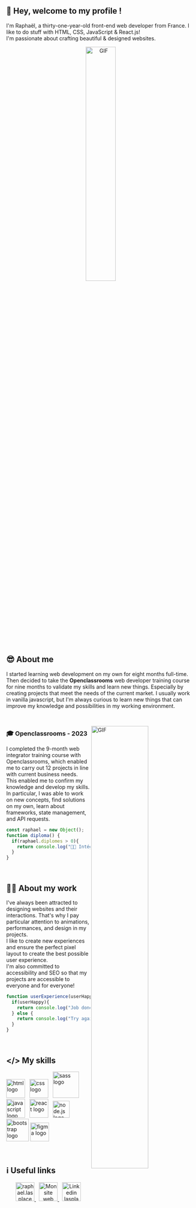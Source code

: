 ## 👋 Hey, welcome to my profile !
I'm Raphaël, a thirty-one-year-old front-end web developer from France.
I like to do stuff with HTML, CSS, JavaScript & React.js! <br>
I'm passionate about crafting beautiful & designed websites.

<p align="center">
  <img align="center" width="40%" alt="GIF" src="https://media.giphy.com/media/v1.Y2lkPTc5MGI3NjExampuaDNiaWx2ZGg4b3Z4NTkxeWMyNDN5emVzbWMwbHpudHQ0dGNwOCZlcD12MV9pbnRlcm5hbF9naWZfYnlfaWQmY3Q9Zw/xoV4JZ3cBaSGngdxxl/giphy.gif"/>
</p>

&nbsp;

## 😎 About me 

I started learning web development on my own for eight months full-time. Then decided to take the **Openclassrooms** web developer training course for nine months to validate my skills and learn new things. Especially by creating projects that meet the needs of the current market.
I usually work in vanilla javascript, but I'm always curious to learn new things that can improve my knowledge and possibilities in my working environment.

&nbsp;

<img align="right" width="55%" alt="GIF" src="https://media.giphy.com/media/qLHzYjlA2FW8g/giphy.gif"></img>

### 🎓 Openclassrooms - 2023

I completed the 9-month web integrator training course with Openclassrooms, which enabled me to carry out 12 projects in line with current business needs. <br>
This enabled me to confirm my knowledge and develop my skills. In particular, I was able to work on new concepts, find solutions on my own, learn about frameworks, state management, and API requests.
```javascript
const raphael = new Object();
function diploma() {
  if(raphael.diplomes > 0){
    return console.log("👨‍🎓 Intégrateur web - RNCP Niveau 5 (Bac+2)");
  }
}
```
&nbsp;

## 👨‍💻 About my work 

I've always been attracted to designing websites and their interactions. That's why I pay particular attention to animations, performances, and design in my projects. <br>
I like to create new experiences and ensure the perfect pixel layout to create the best possible user experience. <br>
I'm also committed to accessibility and SEO so that my projects are accessible to everyone and for everyone!
```js
function userExperience(userHappy) {
  if(userHappy){
    return console.log("Job done! ✅");
  } else {
    return console.log("Try again & do your best! 💪");
  }
}
 ```
&nbsp;

## </> My skills 

<div>
  <img alt="html logo" width="50" src="https://cdn-icons-png.flaticon.com/512/174/174854.png">
  &nbsp;
  <img alt="css logo" width="50" src="https://cdn4.iconfinder.com/data/icons/social-media-logos-6/512/121-css3-512.png">
  &nbsp;
  <img alt="sass logo" width="70" src="https://upload.wikimedia.org/wikipedia/commons/thumb/9/96/Sass_Logo_Color.svg/2560px-Sass_Logo_Color.svg.png">
  &nbsp;
  <img alt="javascript logo" width="50" src="https://upload.wikimedia.org/wikipedia/commons/thumb/6/6a/JavaScript-logo.png/600px-JavaScript-logo.png">
  &nbsp;
  <img alt="react logo" width="50" src="https://cdn1.iconfinder.com/data/icons/programing-development-8/24/react_logo-512.png">
  &nbsp;
  <img alt="node.js logo" width="45" src="https://static-00.iconduck.com/assets.00/node-js-icon-227x256-913nazt0.png">
  &nbsp;
  <img alt="bootstrap logo" width="60" src="https://upload.wikimedia.org/wikipedia/commons/thumb/b/b2/Bootstrap_logo.svg/1280px-Bootstrap_logo.svg.png">
  <img alt="figma logo" width="50" src="https://cdn-icons-png.flaticon.com/512/5968/5968705.png">
  
</div>

&nbsp;

## ℹ️ Useful links

<div align="center">
  <a href="mailto:raphael.lasplace@gmail.com">
    <img alt="raphael.lasplace@gmail.com" height="50px" width="50px" src="https://upload.wikimedia.org/wikipedia/commons/thumb/8/8c/Gmail_Icon_%282013-2020%29.svg/2560px-Gmail_Icon_%282013-2020%29.svg.png"/>
  </a>
  &nbsp;
  <a href="https://raphael.lasplace.com">
    <img alt="Mon site web" width="50px" src="https://raphael.lasplace.com/Signature-logo.899dd097.webp" />
  </a>
  &nbsp;
  <a href="https://www.linkedin.com/in/raphael-lasplace/">
    <img alt="Linkedin lasplace raphael" width="50px" src="https://upload.wikimedia.org/wikipedia/commons/thumb/c/ca/LinkedIn_logo_initials.png/600px-LinkedIn_logo_initials.png" />
  </a>
</div>

&nbsp;

<p align="center">
  <img align="center" width="60%" alt="GIF" src="https://media.giphy.com/media/l0HlvcRyVJeO8Gmju/giphy.gif"/>
</p>

